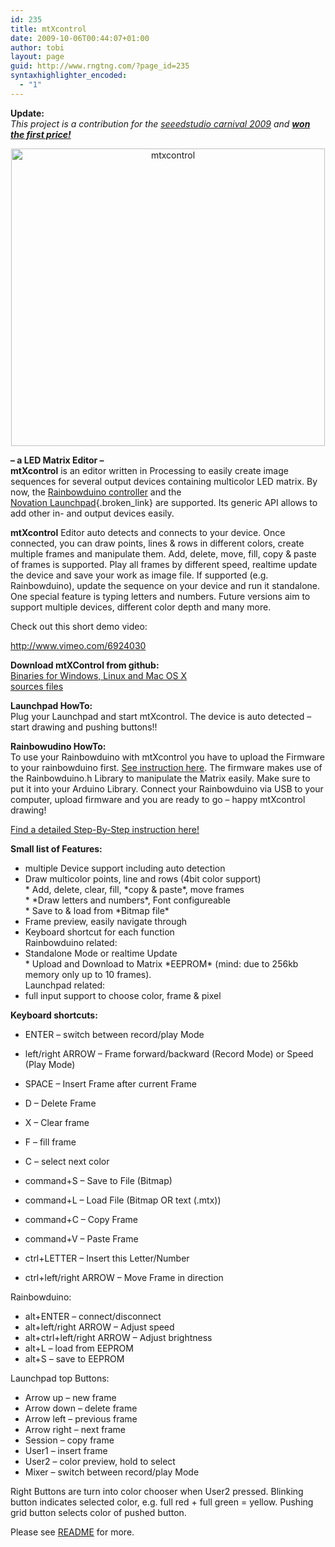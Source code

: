 ```yaml
---
id: 235
title: mtXcontrol
date: 2009-10-06T00:44:07+01:00
author: tobi
layout: page
guid: http://www.rngtng.com/?page_id=235
syntaxhighlighter_encoded:
  - "1"
---
```

**Update:**  
_This project is a contribution for the [seeedstudio carnival 2009](http://www.seeedstudio.com/forum/viewtopic.php?f=11&t=397) and **[won the first price!](http://www.seeedstudio.com/forum/viewtopic.php?f=11&t=472)**_ 

<p style="text-align: center">
  <img class="size-full wp-image-238 aligncenter" src="http://www.rngtng.com/files/2009/10/mtxcontrol.png" alt="mtxcontrol" width="502" height="476" srcset="http://www.rngtng.com/files/2009/10/mtxcontrol.png 784w, http://www.rngtng.com/files/2009/10/mtxcontrol-300x284.png 300w" sizes="(max-width: 502px) 100vw, 502px" />
</p>

**&#8211; a LED Matrix Editor &#8211;**  
**mtXcontrol** is an editor written in Processing to easily create image sequences for several output devices containing multicolor LED matrix. By now, the [Rainbowduino controller](http://www.seeedstudio.com/depot/rainbowduino-led-driver-platform-plug-and-shine-p-371.html) and the  
[Novation Launchpad](http://www.novationmusic.com/products/launchpad){.broken_link} are supported. Its generic API allows to add other in- and output devices easily.

**mtXcontrol** Editor auto detects and connects to your device. Once connected, you can draw points, lines & rows in different colors, create multiple frames and manipulate them. Add, delete, move, fill, copy & paste of frames is supported. Play all frames by different speed, realtime update the device and save your work as image file. If supported (e.g. Rainbowduino), update the sequence on your device and run it standalone. One special feature is typing letters and numbers. Future versions aim to support multiple devices, different color depth and many more.

Check out this short demo video:

<http://www.vimeo.com/6924030>

**Download mtXControl from github:**  
[Binaries for Windows, Linux and Mac OS X](http://github.com/rngtng/mtXcontrol/downloads)  
[sources files](http://github.com/rngtng/mtXcontrol)

**Launchpad HowTo:**  
Plug your Launchpad and start mtXcontrol. The device is auto detected &#8211; start drawing and pushing buttons!!

**Rainbowudino HowTo:**  
To use your Rainbowduino with mtXcontrol you have to upload the Firmware to your rainbowduino first. [See instruction here](http://www.rngtng.com/2009/06/25/rainbowduino-here-it-is-and-how-to-program-it/). The firmware makes use of the Rainbowduino.h Library to manipulate the Matrix easily. Make sure to put it into your Arduino Library. Connect your Rainbowduino via USB to your computer, upload firmware and you are ready to go &#8211; happy mtXcontrol drawing!

[Find a detailed Step-By-Step instruction here!](http://www.seeedstudio.com/forum/viewtopic.php?f=11&t=435&start=10)

**Small list of Features:**  
* multiple Device support including auto detection  
* Draw multicolor points, line and rows (4bit color support)  
\* Add, delete, clear, fill, \*copy & paste*, move frames  
\* \*Draw letters and numbers*, Font configureable  
\* Save to & load from \*Bitmap file*  
* Frame preview, easily navigate through  
* Keyboard shortcut for each function  
Rainbowduino related:  
* Standalone Mode or realtime Update  
\* Upload and Download to Matrix \*EEPROM* (mind: due to 256kb memory only up to 10 frames).  
Launchpad related:  
* full input support to choose color, frame & pixel

**Keyboard shortcuts:**  
* ENTER &#8211; switch between record/play Mode  
* left/right ARROW &#8211; Frame forward/backward (Record Mode) or Speed (Play Mode)  
* SPACE &#8211; Insert Frame after current Frame  
* D &#8211; Delete Frame  
* X &#8211; Clear frame  
* F &#8211; fill frame  
* C &#8211; select next color

* command+S &#8211; Save to File (Bitmap)  
* command+L &#8211; Load File (Bitmap OR text (.mtx))  
* command+C &#8211; Copy Frame  
* command+V &#8211; Paste Frame  
* ctrl+LETTER &#8211; Insert this Letter/Number  
* ctrl+left/right ARROW &#8211; Move Frame in direction

Rainbowduino:  
* alt+ENTER &#8211; connect/disconnect  
* alt+left/right ARROW &#8211; Adjust speed  
* alt+ctrl+left/right ARROW &#8211; Adjust brightness  
* alt+L &#8211; load from EEPROM  
* alt+S &#8211; save to EEPROM

Launchpad top Buttons:  
* Arrow up &#8211; new frame  
* Arrow down &#8211; delete frame  
* Arrow left &#8211; previous frame  
* Arrow right &#8211; next frame  
* Session &#8211; copy frame  
* User1 &#8211; insert frame  
* User2 &#8211; color preview, hold to select  
* Mixer &#8211; switch between record/play Mode

Right Buttons are turn into color chooser when User2 pressed. Blinking button indicates selected color, e.g. full red + full green = yellow. Pushing grid button selects color of pushed button.

Please see [README](http://github.com/rngtng/mtXcontrol/blob/master/README.markdown) for more.